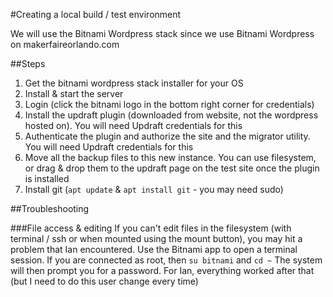 #Creating a local build / test environment

We will use the Bitnami Wordpress stack since we use Bitnami Wordpress on makerfaireorlando.com

##Steps
1) Get the bitnami wordpress stack installer for your OS
2) Install & start the server
3) Login (click the bitnami logo in the bottom right corner for credentials)
4) Install the updraft plugin (downloaded from website, not the wordpress hosted on). You will need Updraft credentials for this
5) Authenticate the plugin and authorize the site and the migrator utility. You will need Updraft credentials for this
6) Move all the backup files to this new instance. You can use filesystem, or drag & drop them to the updraft page on the test site once the plugin is installed
7) Install git (`apt update` & `apt install git` - you may need sudo)


##Troubleshooting

###File access & editing
If you can't edit files in the filesystem (with terminal / ssh or when mounted using the mount button), you may hit a problem that Ian encountered. 
Use the Bitnami app to open a terminal session. If you are connected as root, then `su bitnami` and `cd ~`
The system will then prompt you for a password. For Ian, everything worked after that (but I need to do this user change every time)



